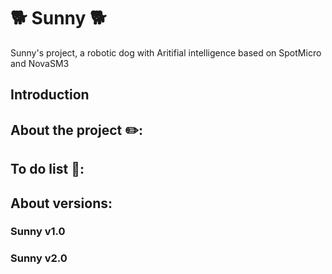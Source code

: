 # 🐕 Sunny 🐕
Sunny's project, a robotic dog with Aritifial intelligence based on SpotMicro and NovaSM3

## Introduction 

## About the project ✏️:

## To do list 📝:

## About versions:

### Sunny v1.0

### Sunny v2.0
